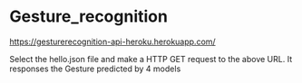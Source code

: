 # Gesture_recognition

https://gesturerecognition-api-heroku.herokuapp.com/  

Select the hello.json file and make a  HTTP GET request to the above URL.
It responses the Gesture predicted by 4 models 
